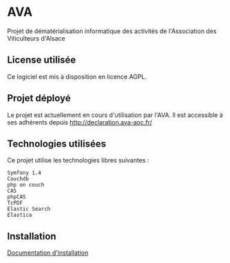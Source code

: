 AVA
===

Projet de dématérialisation informatique des activités de l'Association des Viticulteurs d'Alsace

License utilisée
----------------

Ce logiciel est mis à disposition en licence AGPL.

Projet déployé
---------------

Le projet est actuellement en cours d'utilisation par l'AVA. Il est accessible à ses adhérents depuis http://declaration.ava-aoc.fr/

Technologies utilisées
----------------------

Ce projet utilise les technologies libres suivantes :

    Symfony 1.4
    Couchdb
    php on couch
    CAS
    phpCAS
    TcPDF
    Elastic Search
    Elastica

Installation
------------

[Documentation d'installation](https://github.com/24eme/ava/blob/master/doc/Installation.md "Documentation d'installation")
